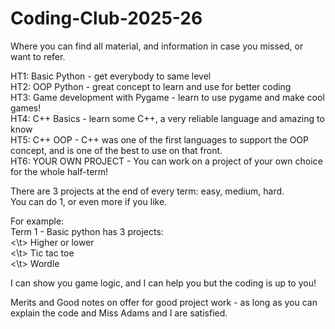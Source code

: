 # Coding-Club-2025-26
Where you can find all material, and information in case you missed, or want to refer.

HT1: Basic Python - get everybody to same level\
HT2: OOP Python - great concept to learn and use for better coding\
HT3: Game development with Pygame - learn to use pygame and make cool games!\
HT4: C++ Basics - learn some C++, a very reliable language and amazing to know\
HT5: C++ OOP - C++ was one of the first languages to support the OOP concept, and is one of the best to use on that front.\
HT6: YOUR OWN PROJECT - You can work on a project of your own choice for the whole half-term!

There are 3 projects at the end of every term: easy, medium, hard.\
You can do 1, or even more if you like. 

For example:\
Term 1 - Basic python has 3 projects:\
<\t>  Higher or lower\
<\t>  Tic tac toe\
<\t>  Wordle

I can show you game logic, and I can help you but the coding is up to you!

Merits and Good notes on offer for good project work - as long as you can explain the code and Miss Adams and I are satisfied.
